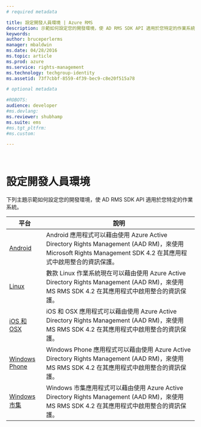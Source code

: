 ```yaml
---
# required metadata

title: 設定開發人員環境 | Azure RMS
description: 示範如何設定您的開發環境，使 AD RMS SDK API 適用於您特定的作業系統。
keywords:
author: bruceperlerms
manager: mbaldwin
ms.date: 04/28/2016
ms.topic: article
ms.prod: azure
ms.service: rights-management
ms.technology: techgroup-identity
ms.assetid: 73f7cbbf-8559-4f39-bec9-c8e20f515a78

# optional metadata

#ROBOTS:
audience: developer
#ms.devlang:
ms.reviewer: shubhamp
ms.suite: ems
#ms.tgt_pltfrm:
#ms.custom:

---
```


﻿
# 設定開發人員環境

下列主題示範如何設定您的開發環境，使 AD RMS SDK API 適用於您特定的作業系統。

|平台 | 說明|
|------|------------|
|[Android](android-sdk.md)| Android 應用程式可以藉由使用 Azure Active Directory Rights Management (AAD RM)，來使用 Microsoft Rights Management SDK 4.2 在其應用程式中啟用整合的資訊保護。|
|[Linux](linux-setup.md)|數款 Linux 作業系統現在可以藉由使用 Azure Active Directory Rights Management (AAD RM)，來使用 MS RMS SDK 4.2 在其應用程式中啟用整合的資訊保護。|
|[iOS 和 OSX](ios-sdk.md)|iOS 和 OSX 應用程式可以藉由使用 Azure Active Directory Rights Management (AAD RM)，來使用 MS RMS SDK 4.2 在其應用程式中啟用整合的資訊保護。|
|[Windows Phone](windows-phone-apps.md)|Windows Phone 應用程式可以藉由使用 Azure Active Directory Rights Management (AAD RM)，來使用 MS RMS SDK 4.2 在其應用程式中啟用整合的資訊保護。|
|[Windows 市集](winrt-sdk.md)|Windows 市集應用程式可以藉由使用 Azure Active Directory Rights Management (AAD RM)，來使用 MS RMS SDK 4.2 在其應用程式中啟用整合的資訊保護。|

 

 

 


<!--HONumber=Apr16_HO3-->


